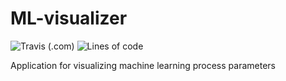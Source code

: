 # ML-visualizer
![Travis (.com)](https://img.shields.io/travis/com/eqtstv/ML-visualizer)
![Lines of code](https://img.shields.io/tokei/lines/github/eqtstv/ML-visualizer)


Application for visualizing machine learning process parameters
